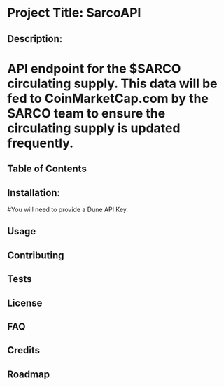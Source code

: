 

# Project Title: SarcoAPI

## Description: 
# API endpoint for the $SARCO circulating supply. This data will be fed to CoinMarketCap.com by the SARCO team to ensure the circulating supply is updated frequently.

## Table of Contents

## Installation: 
#You will need to provide a Dune API Key.

## Usage

## Contributing

## Tests

## License

## FAQ

## Credits

## Roadmap
